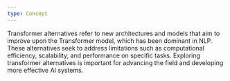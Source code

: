 ```yaml
---
type: Concept
---
```


Transformer alternatives refer to new architectures and models that aim to improve upon the Transformer model, which has been dominant in NLP. These alternatives seek to address limitations such as computational efficiency, scalability, and performance on specific tasks. Exploring transformer alternatives is important for advancing the field and developing more effective AI systems.